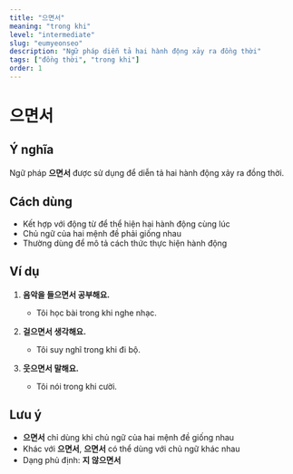 ```yaml
---
title: "으면서"
meaning: "trong khi"
level: "intermediate"
slug: "eumyeonseo"
description: "Ngữ pháp diễn tả hai hành động xảy ra đồng thời"
tags: ["đồng thời", "trong khi"]
order: 1
---
```


# 으면서

## Ý nghĩa

Ngữ pháp **으면서** được sử dụng để diễn tả hai hành động xảy ra đồng thời.

## Cách dùng

- Kết hợp với động từ để thể hiện hai hành động cùng lúc
- Chủ ngữ của hai mệnh đề phải giống nhau
- Thường dùng để mô tả cách thức thực hiện hành động

## Ví dụ

1. **음악을 들으면서 공부해요.**
   - Tôi học bài trong khi nghe nhạc.

2. **걸으면서 생각해요.**
   - Tôi suy nghĩ trong khi đi bộ.

3. **웃으면서 말해요.**
   - Tôi nói trong khi cười.

## Lưu ý

- **으면서** chỉ dùng khi chủ ngữ của hai mệnh đề giống nhau
- Khác với **으면서**, **으면서** có thể dùng với chủ ngữ khác nhau
- Dạng phủ định: **지 않으면서**
